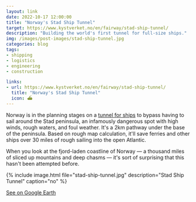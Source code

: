 ```yaml
---
layout: link
date: 2022-10-17 12:00:00
title: "Norway's Stad Ship Tunnel"
target: https://www.kystverket.no/en/fairway/stad-ship-tunnel/
description: "Building the world's first tunnel for full-size ships."
img: /images/post-images/stad-ship-tunnel.jpg
categories: blog
tags:
- shipping
- logistics
- engineering
- construction

links:
- url: https://www.kystverket.no/en/fairway/stad-ship-tunnel/
  title: "Norway's Stad Ship Tunnel"
  icon: ⛴
---
```


Norway is in the planning stages on a [tunnel for ships](https://www.kystverket.no/en/fairway/stad-ship-tunnel/ "Stad Ship Tunnel") to bypass having to sail around the Stad peninsula, an infamously dangerous spot with high winds, rough waters, and foul weather. It's a 2km pathway under the base of the peninsula. Based on rough map calculation, it'll save ferries and other ships over 30 miles of rough sailing into the open Atlantic.  

When you look at the fjord-laden coastline of Norway — a thousand miles of sliced up mountains and deep chasms — it's sort of surprising that this hasn't been attempted before.  

{% include image.html file="stad-ship-tunnel.jpg" description="Stad Ship Tunnel" caption="no" %}

[See on Google Earth](https://earth.google.com/web/@62.09403538,5.36644033,97.2424835a,35714.41847971d,35y,0.00000001h,45.25263453t,-0r "Stad Peninsula")  
